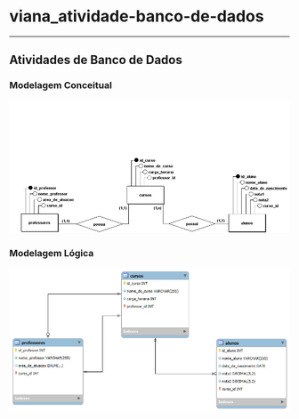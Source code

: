 # viana_atividade-banco-de-dados

---

## Atividades de Banco de Dados
### Modelagem Conceitual
![modelo conceitual de estrutura de banco de dados](modelo-conceitual.png)

### Modelagem Lógica
![modelo logico de estrutura de banco de dados](modelo-logico.png)